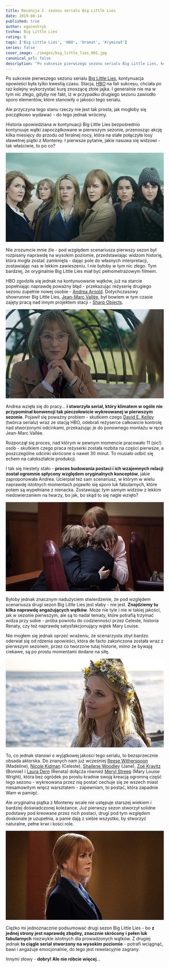 ```yaml
---
title: Recenzja 2. sezonu serialu Big Little Lies
date: 2019-08-14
published: true
author: egocentryk
tvshow: Big Little Lies
rating: 6
tags: ['Big Little Lies', 'HBO', 'Dramat', 'Kryminał']
series: false
cover_image: ./images/big_little_lies_001.jpg
canonical_url: false
description: "Po sukcesie pierwszego sezonu serialu Big Little Lies, kontynuacja opowieści była tylko kwestią czasu. Stacja, HBO na fali sukcesu, chciała po raz kolejny wykorzystać kurę znoszącę złote jajka. I generalnie nie ma w tym nic złego, gdyby nie fakt, iż w przypadku drugiego sezonu zawiodło sporo elementów, które stanowiły o jakości tego serialu."
---
```


Po sukcesie pierwszego sezonu serialu [Big Little Lies](https://www.imdb.com/title/tt3920596/), kontynuacja opowieści była tylko kwestią czasu. Stacja, [HBO](./tag/hbo) na fali sukcesu, chciała po raz kolejny wykorzystać kurę znoszącę złote jajka. I generalnie nie ma w tym nic złego, gdyby nie fakt, iż w przypadku drugiego sezonu zawiodło sporo elementów, które stanowiły o jakości tego serialu.

Ale przyczyna tego stanu rzeczy nie jest tak prosta, jak mogłoby się początkowo wydawać - do tego jednak wrócimy.

Historia opowiedziana w kontynuacji Big Little Lies bezpośrednio kontynuuje wątki zapoczątkowane w pierwszym sezonie, przenosząc akcję kilka miesięcy do przodu od feralnej nocy, która na stałe połączyła losy sławetnej piątki z Monterey. I pierwsze pytanie, jakie nasuwa się widzowi - tak właściwie, to po co?

![Image](./images/big_little_lies_002.jpg)

Nie zrozumcie mnie źle - pod względem scenariusza pierwszy sezon był rozpisany naprawdę na wysokim poziomie, przedstawiając widzom historię, która mogła zostać zamknięta - dając pole do własnych interpretacji, zostawiając nas w lekkim zawieszeniu. I nie byłoby w tym nic złego. Tym bardziej, że oryginalnie Big Little Lies miał być pełnometrażowym filmem.

HBO zgodziła się jednak na kontynuowanie wątków, już na starcie popełniając naprawdę poważny błąd - przekazując reżyserię drugiego sezonu zupełnie nowej osobie - [Andrea Arnold](https://www.imdb.com/name/nm0036349/). Dotychczasowy showrunner Big Little Lies, [Jean-Marc Vallée](https://www.imdb.com/name/nm0885249/), był bowiem w tym czasie zajęty pracą nad innym projektem stacji - [Sharp Objects](https://www.imdb.com/title/tt2649356/).

![Image](./images/big_little_lies_003.jpg)

Andrea wzięła się do pracy... **i stworzyła serial, który klimatem w ogóle nie przypominał konwencji tak pieczołowicie wykreowanej w pierwszym sezonie**. Pojawił się poważny problem - skutkiem czego [David E. Kelley](https://www.imdb.com/name/nm0005082/) (twórca serialu) wraz ze stacją HBO, odebrali reżyserce całkowicie kontrolę nad stworzonymi odcinkami, przekazując je do ponownego montażu w ręce Jean-Marc Vallée.

Rozpoczął się proces, nad którym w pewnym momencie pracowało 11 (sic!) osób - skutkiem czego praca reżyserki została rozbita na części pierwsze, a poszczególne odcinki skrócone o nawet 30 minut. To musiało odbić się echem na całokształcie produkcji.

I tak się niestety stało - **proces budowania postaci i ich wzajemnych relacji został ogromnie spłycony względem oryginalnych konceptów**, jakie zaproponowała Andrea. Ucierpiał też sam scenariusz, w którym w wielu naprawdę istotnych momentach pojawiło się sporo luk fabularnych, które potem są wypełniane z nienacka. Zostawiając tym samym widzów z lekkim niedowierzaniem na twarzy, bo jak, bo skąd to się nagle wzięło?

![Image](./images/big_little_lies_004.jpg)

Byłoby jednak znacznym nadużyciem stwierdzenie, że pod względem scenariusza drugi sezon Big Little Lies jest słaby - nie jest. **Znajdziemy tu kilka naprawdę angażujących wątków**. Może nie tyle i nie w takiej jakości, jak w sezonie pierwszym, ale są to nadal tematy, które potrafią trzymać widza przy sobie - próba powrotu do codzienności przez Celeste, historia Renaty, czy też naprawdę satysfakcjonujący wątek Mary Louise.

Nie mogłem się jednak oprzeć wrażeniu, że scenarzysta zbyt bardzo oderwał się od rdzenia opowieści, która de facto zakończona została wraz z pierwszym sezonem, przez co tworzone tutaj historie, mimo że bywają ciekawe, są po prostu momentami dodane na siłę.

![Image](./images/big_little_lies_005.jpg)

To, co jednak stanowi o wyjątkowej jakości tego serialu, to bezsprzecznie obsada aktorska. Do znanych nam już wcześniej [Reese Witherspoon](https://www.imdb.com/name/nm0000702/) (Madeline), [Nicole Kidman](https://www.imdb.com/name/nm0000173/) (Celeste), [Shailene Woodley](https://www.imdb.com/name/nm0940362/) (Jane), [Zoë Kravitz](https://www.imdb.com/name/nm2368789/) (Bonnie) i [Laura Dern](https://www.imdb.com/name/nm0000368/) (Renata) dołącza również [Meryl Streep](https://www.imdb.com/name/nm0000658/) (Mary Louise Wright), która bez ogródek po prostu kradnie swoją kreacją ogromną część tego sezonu - wykreowana przez nią postać cechuje się ze wszech miast niesamowitym wręcz warsztatem - zapewniam, to postać, która zapadnie Wam w pamięć.

Ale oryginalna piątka z Monterey wcale nie ustępuje starszej wiekiem i bardziej doświadczonej koleżance. Już pierwszy sezon stworzył solidne podstawy pod kreowane przez nich postaci, drugi pod tym względem doskonale je uzupełnia, a panie dają z siebie wszystko, by stworzyć naturalne, pełne krwi i kości role.

![Image](./images/big_little_lies_006.jpg)

Ciężko mi jednoznacznie podsumować drugi sezon Big Little Lies - bo **z jednej strony jest naprawdę zbędny, znacznie skrócony i pełen luk fabularnych** niezwykle istotnych dla prowadzonych wątków. Z drugiej jednak **to ciągle serial stworzony na wysokim poziomie** - potrafi wciągnąć, bawi i angażuje emocjonalnie, do tego jest rewelacyjnie zagrany.

Innymi słowy - **dobry! Ale nie róbcie więcej**...